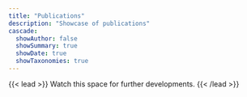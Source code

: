 ```yaml
---
title: "Publications"
description: "Showcase of publications"
cascade:
  showAuthor: false
  showSummary: true
  showDate: true
  showTaxonomies: true
---
```


{{< lead >}}
Watch this space for further developments.
{{< /lead >}}
